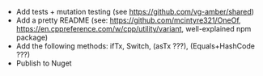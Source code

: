 * Add tests + mutation testing (see https://github.com/vg-amber/shared)
* Add a pretty README (see: https://github.com/mcintyre321/OneOf, https://en.cppreference.com/w/cpp/utility/variant, well-explained npm package)
* Add the following methods: ifTx, Switch, (asTx ???), (Equals+HashCode ???)
* Publish to Nuget